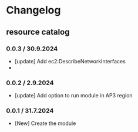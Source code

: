 # Changelog

## resource catalog

### 0.0.3 / 30.9.2024
* [update] Add ec2:DescribeNetworkInterfaces
* 
### 0.0.2 / 2.9.2024
* [update] Add option to run module in AP3 region

### 0.0.1 / 31.7.2024
* [New] Create the module
